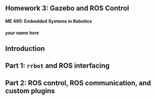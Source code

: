 ## Homework 3: Gazebo and ROS Control
#### ME 495: Embedded Systems in Robotics
#### _your name here_

## Introduction


## Part 1: `rrbot` and ROS interfacing


## Part 2: ROS control, ROS communication, and custom plugins
